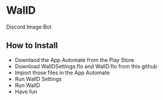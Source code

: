 # WallD
Discord Image Bot


## How to Install
- Downlaod the App Automate from the Play Store
- Download WallDSettings.flo and WallD.flo from this github
- Import those files in the App Automate
- Run WallD Settings
- Run WallD
- Have fun
